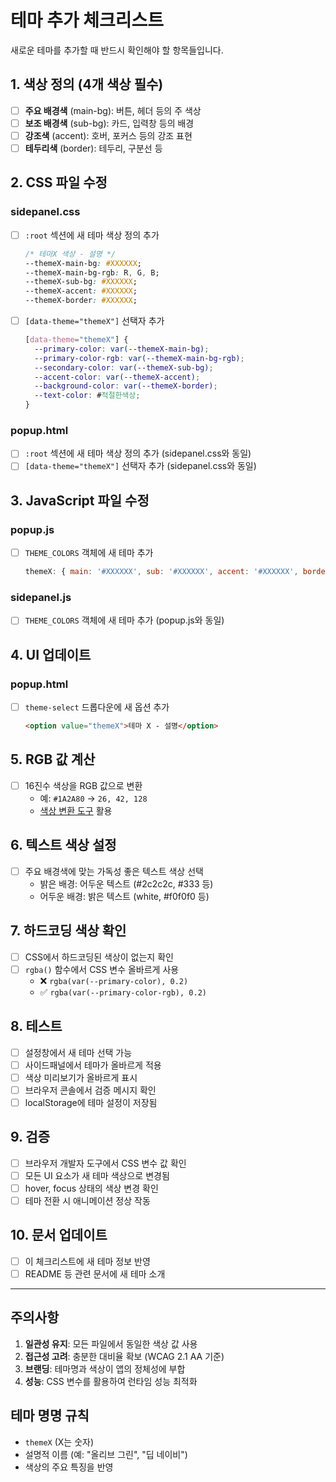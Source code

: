 # 테마 추가 체크리스트

새로운 테마를 추가할 때 반드시 확인해야 할 항목들입니다.

## 1. 색상 정의 (4개 색상 필수)
- [ ] **주요 배경색** (main-bg): 버튼, 헤더 등의 주 색상
- [ ] **보조 배경색** (sub-bg): 카드, 입력창 등의 배경
- [ ] **강조색** (accent): 호버, 포커스 등의 강조 표현
- [ ] **테두리색** (border): 테두리, 구분선 등

## 2. CSS 파일 수정
### sidepanel.css
- [ ] `:root` 섹션에 새 테마 색상 정의 추가
  ```css
  /* 테마X 색상 - 설명 */
  --themeX-main-bg: #XXXXXX;
  --themeX-main-bg-rgb: R, G, B;
  --themeX-sub-bg: #XXXXXX;
  --themeX-accent: #XXXXXX;
  --themeX-border: #XXXXXX;
  ```
- [ ] `[data-theme="themeX"]` 선택자 추가
  ```css
  [data-theme="themeX"] {
    --primary-color: var(--themeX-main-bg);
    --primary-color-rgb: var(--themeX-main-bg-rgb);
    --secondary-color: var(--themeX-sub-bg);
    --accent-color: var(--themeX-accent);
    --background-color: var(--themeX-border);
    --text-color: #적절한색상;
  }
  ```

### popup.html
- [ ] `:root` 섹션에 새 테마 색상 정의 추가 (sidepanel.css와 동일)
- [ ] `[data-theme="themeX"]` 선택자 추가 (sidepanel.css와 동일)

## 3. JavaScript 파일 수정
### popup.js
- [ ] `THEME_COLORS` 객체에 새 테마 추가
  ```javascript
  themeX: { main: '#XXXXXX', sub: '#XXXXXX', accent: '#XXXXXX', border: '#XXXXXX' }
  ```

### sidepanel.js
- [ ] `THEME_COLORS` 객체에 새 테마 추가 (popup.js와 동일)

## 4. UI 업데이트
### popup.html
- [ ] `theme-select` 드롭다운에 새 옵션 추가
  ```html
  <option value="themeX">테마 X - 설명</option>
  ```

## 5. RGB 값 계산
- [ ] 16진수 색상을 RGB 값으로 변환
  - 예: `#1A2A80` → `26, 42, 128`
  - [색상 변환 도구](https://www.rapidtables.com/convert/color/hex-to-rgb.html) 활용

## 6. 텍스트 색상 설정
- [ ] 주요 배경색에 맞는 가독성 좋은 텍스트 색상 선택
  - 밝은 배경: 어두운 텍스트 (#2c2c2c, #333 등)
  - 어두운 배경: 밝은 텍스트 (white, #f0f0f0 등)

## 7. 하드코딩 색상 확인
- [ ] CSS에서 하드코딩된 색상이 없는지 확인
- [ ] `rgba()` 함수에서 CSS 변수 올바르게 사용
  - ❌ `rgba(var(--primary-color), 0.2)`
  - ✅ `rgba(var(--primary-color-rgb), 0.2)`

## 8. 테스트
- [ ] 설정창에서 새 테마 선택 가능
- [ ] 사이드패널에서 테마가 올바르게 적용
- [ ] 색상 미리보기가 올바르게 표시
- [ ] 브라우저 콘솔에서 검증 메시지 확인
- [ ] localStorage에 테마 설정이 저장됨

## 9. 검증
- [ ] 브라우저 개발자 도구에서 CSS 변수 값 확인
- [ ] 모든 UI 요소가 새 테마 색상으로 변경됨
- [ ] hover, focus 상태의 색상 변경 확인
- [ ] 테마 전환 시 애니메이션 정상 작동

## 10. 문서 업데이트
- [ ] 이 체크리스트에 새 테마 정보 반영
- [ ] README 등 관련 문서에 새 테마 소개

---

## 주의사항
1. **일관성 유지**: 모든 파일에서 동일한 색상 값 사용
2. **접근성 고려**: 충분한 대비율 확보 (WCAG 2.1 AA 기준)
3. **브랜딩**: 테마명과 색상이 앱의 정체성에 부합
4. **성능**: CSS 변수를 활용하여 런타임 성능 최적화

## 테마 명명 규칙
- `themeX` (X는 숫자)
- 설명적 이름 (예: "올리브 그린", "딥 네이비")
- 색상의 주요 특징을 반영